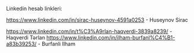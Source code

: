 Linkedin hesab linkleri:

https://www.linkedin.com/in/sirac-huseynov-4591a0253 - Huseynov Sirac

https://www.linkedin.com/in/t%C3%A9rlan-haqverdi-3839a8239/ - Haqverdi Tərlan
https://www.linkedin.com/in/ilham-burfanl%C4%B1-a83b39253/ - Burfanli Ilham
